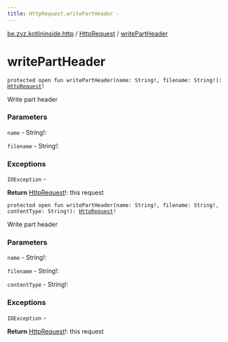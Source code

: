 ```yaml
---
title: HttpRequest.writePartHeader - 
---
```


[be.zvz.kotlininside.http](../index.html) / [HttpRequest](index.html) / [writePartHeader](./write-part-header.html)

# writePartHeader

`protected open fun writePartHeader(name: String!, filename: String!): `[`HttpRequest`](index.html)`!`

Write part header

### Parameters

`name` - String!:

`filename` - String!:

### Exceptions

`IOException` -

**Return**
[HttpRequest](index.html)!: this request

`protected open fun writePartHeader(name: String!, filename: String!, contentType: String!): `[`HttpRequest`](index.html)`!`

Write part header

### Parameters

`name` - String!:

`filename` - String!:

`contentType` - String!:

### Exceptions

`IOException` -

**Return**
[HttpRequest](index.html)!: this request

